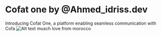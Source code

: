 
# Cofat one by @Ahmed_idriss.dev 

Introducing Cofat One, a platform enabling seamless communication with Cofa
![Alt text](https://media-hosting.imagekit.io//c1cc43a4de074748/MacBook%20Pro%2014_%20-%201.png)
musch love from morocco

